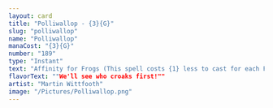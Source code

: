 ```yaml
---
layout: card
title: "Polliwallop - {3}{G}"
slug: "polliwallop"
name: "Polliwallop"
manaCost: "{3}{G}"
number: "189"
type: "Instant"
text: "Affinity for Frogs (This spell costs {1} less to cast for each Frog you control.)\nTarget creature you control deals damage equal to twice its power to target creature you don't control."
flavorText: ""We'll see who croaks first!""
artist: "Martin Wittfooth"
image: "/Pictures/Polliwallop.png"
---
```


